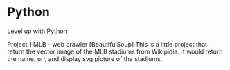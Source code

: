 # Python
Level up with Python

Project 1 MLB - web crawler [BeautifulSoup]
This is a little project that return the vector image of the MLB stadiums from Wikipidia.
It would return the name, url, and display svg picture of the stadiums.
